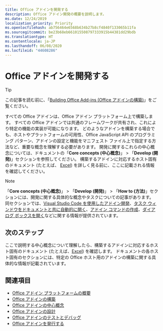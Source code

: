 ```yaml
---
title: Office アドインを開発する
description: Office アドイン開発の概要を説明します。
ms.date: 12/24/2019
localization_priority: Priority
ms.openlocfilehash: ab756464e6568b634b27b8cf4840f133065b11fa
ms.sourcegitcommit: be23b68eb661015508797333915b44381dd29bdb
ms.translationtype: HT
ms.contentlocale: ja-JP
ms.lasthandoff: 06/08/2020
ms.locfileid: "44608286"
---
```

# <a name="develop-office-add-ins"></a>Office アドインを開発する

> [!TIP]
> この記事を読む前に、「[Building Office Add-ins (Office アドインの構築)](../overview/office-add-ins-fundamentals.md)」をご覧ください。

すべての Office アドインは、Office アドイン プラットフォーム上で構築します。 すべての Office アドインでは共通のフレームワークが共有され、これにより特定の機能の実装が可能になります。 どのようなアドインを構築する場合でも、ホストやプラットフォームの可用性、Office JavaScript API のプログラミング パターン、アドインの設定と機能をマニフェスト ファイル上で指定する方法など、重要な概念を理解する必要があります。 開発に関するこれらの中心概念については、ドキュメントの「**Core concepts (中心概念)**」 > 「**Develop (開発)**」セクションを参照してください。 構築するアドインに対応するホスト固有のドキュメント (たとえば、 [Excel](../excel/index.md)) を詳しく見る前に、ここに記載される情報を確認してください。

> [!NOTE]
> 「**Core concepts (中心概念)**」 > 「**Develop (開発)**」 > 「**How to (方法)**」セクションには、開発に関する具体的な概念やタスクについての記事があります。 同セクションでは、[Visual Studio Code を使用したアドイン開発](develop-add-ins-vscode.md)、[タスク ウィンドウをドキュメントと共に自動的に開く](automatically-open-a-task-pane-with-a-document.md)、[アドイン コマンドの作成](create-addin-commands.md)、[ダイアログ ボックスを開く](dialog-api-in-office-add-ins.md)などに関する情報が提供されています。

## <a name="next-steps"></a>次のステップ

ここで説明する中心概念について理解したら、構築するアドインに対応するホスト固有のドキュメント (たとえば、[Excel](../excel/index.md)) を確認します。 ドキュメントの各ホスト固有のセクションには、特定の Office ホスト用のアドインの構築に関する具体的な情報が記載されています。

## <a name="see-also"></a>関連項目

- [Office アドイン プラットフォームの概要](../overview/office-add-ins.md)
- [Office アドインの構築](../overview/office-add-ins-fundamentals.md)
- [Office アドインの中心概念](../overview/core-concepts-office-add-ins.md)
- [Office アドインの設計](../design/add-in-design.md)
- [Office アドインのテストとデバッグ](../testing/test-debug-office-add-ins.md)
- [Office アドインを発行する](../publish/publish.md)